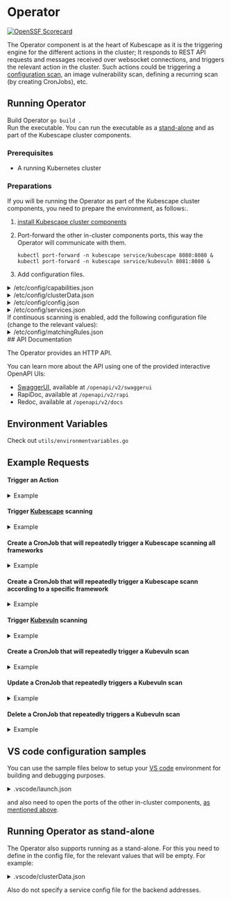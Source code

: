 
# Operator 
[![OpenSSF Scorecard](https://api.securityscorecards.dev/projects/github.com/kubescape/operator/badge)](https://securityscorecards.dev/viewer/?uri=github.com/kubescape/operator)

The Operator component is at the heart of Kubescape as it is the triggering engine for the different actions in the cluster; It responds to REST API requests and messages received over websocket connections, and triggers the relevant action in the cluster. Such actions could be triggering a [configuration scan](https://www.armosec.io/blog/ci-cd-security/?utm_source=github&utm_medium=repository), an image vulnerability scan, defining a recurring scan (by creating CronJobs), etc.

## Running Operator
Build Operator `go build .`  
Run the executable. You can run the executable as a [stand-alone](https://github.com/kubescape/operator#running-operator--as-standalone) and as part of the Kubescape cluster components.  
### Prerequisites
 * A running Kubernetes cluster
### Preparations
If you will be running the Operator as part of the Kubescape cluster components, you need to prepare the environment, as follows:.  

 1. [install Kubescape cluster components](https://github.com/armosec/armo-helm#installing-armo-cluster-components-in-a-kubernetes-cluster-using-helm)
 2. Port-forward the other in-cluster components ports, this way the Operator will communicate with them.


	```    
	kubectl port-forward -n kubescape service/kubescape 8080:8080 & 
	kubectl port-forward -n kubescape service/kubevuln 8081:8080 & 
	```

3. Add configuration files.

<details><summary>/etc/config/capabilities.json</summary>

```json5
{
  "capabilities": {
    "configurationScan": "enable",
    "continuousScan": "disable",
    "networkGenerator": "disable",
    "nodeScan": "enable",
    "otel": "enable",
    "relevancy": "enable",
    "runtimeObservability": "disable",
    "seccomp": "disable",
    "vulnerabilityScan": "enable"
  },
  "components": {
    "hostScanner": {
      "enabled": true
    },
    "kubescape": {
      "enabled": true
    },
    "kubescapeScheduler": {
      "enabled": true
    },
    "kubevuln": {
      "enabled": true
    },
    "kubevulnScheduler": {
      "enabled": true
    },
    "nodeAgent": {
      "enabled": true
    },
    "operator": {
      "enabled": true
    },
    "otelCollector": {
      "enabled": true
    },
    "storage": {
      "enabled": true
    }
  },
  "configurations": {
    "persistence": "enable",
    "server": {
      "account": null,
      "url": "foo.com"
    }
  }
}
```
</details>

<details><summary>/etc/config/clusterData.json</summary>

```json5
{
   "kubevulnURL": "127.0.0.1:8081",
   "kubescapeURL": "127.0.0.1:8080",
   "accountID": "*********************",
   "clusterName": "******"
}
```
</details>

<details><summary>/etc/config/config.json</summary>

```json5
{
  "cleanupdelay": 600000000000,
  "matchingrulesfilename": "/etc/config/matchingRules.json",
  "namespace": "kubescape",
  "port": "4002",
  "triggersecurityframework": false,
  "workerconcurrency": 3
}
```
</details>

<details><summary>/etc/config/services.json</summary>

```json5
{
  "version": "v1",
  "response": {
    "event-receiver-http": "https://report.armo.cloud",
    "event-receiver-ws": "wss://report.armo.cloud",
    "api-server": "https://api.armosec.io",
    "metrics": "otelcol.armosec.io:443"
  }
}
```
</details>  
If continuous scanning is enabled, add the following configuration file (change to the relevant values):
<details><summary>/etc/config/matchingRules.json</summary>

```json5
{
    "match": [
        {
            "apiGroups": [
                "apps"
            ],
            "apiVersions": [
                "v1"
            ],
            "resources": [
                "deployments"
            ]
        }
    ],
    "namespaces": [
        "default"
    ]
}
```
</details>
## API Documentation

The Operator provides an HTTP API.

You can learn more about the API using one of the provided interactive OpenAPI UIs:
- [SwaggerUI](https://www.armosec.io/blog/introducing-kubescape-open-api-framework/?utm_source=github&utm_medium=repository), available at `/openapi/v2/swaggerui`
- RapiDoc, available at `/openapi/v2/rapi`
- Redoc, available at `/openapi/v2/docs`

## Environment Variables

Check out `utils/environmentvariables.go`

## Example Requests
#### Trigger an Action
<details><summary>Example</summary>

```
curl -X POST http://<Kuntroller-url>/v1/triggerAction
   -H 'Content-Type: application/json'
   -d '{
	    "commands": [
		{
		    "CommandName": "scan",
		    "WildWlid": "wlid://cluster-minikube-v1"
		}
	    ]
	}'
```
</details>

#### Trigger [Kubescape](https://github.com/armosec/kubescape) scanning
<details><summary>Example</summary>

```
curl -X POST \
   -H 'Content-Type: application/json' \
   -d '{
	    "commands": [
		{
		    "CommandName": "kubescapeScan",
		    "args": {
			"scanV1": {
			    "submit": true
			}
		    }
		}
	    ]
	}' \
   http://127.0.0.1:4002/v1/triggerAction
```
</details>

#### Create a CronJob that will repeatedly trigger a Kubescape scanning all frameworks
<details><summary>Example</summary>

```
curl -X POST \
   -H 'Content-Type: application/json' \
   -d '{
	    "commands": [
		{
		    "CommandName": "setKubescapeCronJob",
		    "args": {
			"kubescapeJobParams": {
			    "cronTabSchedule": "* * * * *"
			},
			"scanV1": {
			    "submit": true
			}
		    }
		}
	    ]
	}' \
   http://127.0.0.1:4002/v1/triggerAction
```
</details>

#### Create a CronJob that will repeatedly trigger a Kubescape scann according to a specific framework
<details><summary>Example</summary>

```
curl -X POST \
   -H 'Content-Type: application/json' \
   -d '{
	    "commands": [
		{
		    "CommandName": "setKubescapeCronJob",
		    "args": {
			"kubescapeJobParams": {
			    "cronTabSchedule": "* * * * *"
			},
			"scanV1": {
			    "submit": true,
			    "targetType": "framework",
			    "targetNames": [
				"nsa"
			    ]
			}
		    }
		}
	    ]
	}' \
   http://127.0.0.1:4002/v1/triggerAction
```
</details>

#### Trigger [Kubevuln](https://github.com/kubescape/kubevuln) scanning
<details><summary>Example</summary>

```
curl -X POST \
   -H 'Content-Type: application/json' \
   -d '{
	    "commands": [
		{
		    "CommandName": "scan",
		    "WildWlid": "wlid://cluster-minikube-v1"
		}
	    ]
	}' \
   http://127.0.0.1:4002/v1/triggerAction
```
</details>

#### Create a CronJob that will repeatedly trigger a Kubevuln scan
<details><summary>Example</summary>

```
curl -X POST \
   -H 'Content-Type: application/json' \
   -d '{
         "commands": [
            {
                  "CommandName": "setVulnScanCronJob",
                  "WildWlid": "wlid://cluster-minikube/namespace-systest-ns-chj8",
                  "args": {
                     "jobParams": {
                        "cronTabSchedule": "* * * * *"
                     }
                  }
            }
         ]
      }' \
   http://127.0.0.1:4002/v1/triggerAction
```
</details>

#### Update a CronJob that repeatedly triggers a Kubevuln scan
<details><summary>Example</summary>

```
curl -X POST \
   -H 'Content-Type: application/json' \
   -d '{
         "commands": [
            {
                  "CommandName": "updateVulnScanCronJob",
                  "args": {
                     "jobParams": {
                        "cronTabSchedule": "* * * * *",
                        "name": "vuln-scan-scheduled-2393196145723502557"
                     }
                  }
            }
         ]
      }' \
   http://127.0.0.1:4002/v1/triggerAction
```
</details>

#### Delete a CronJob that repeatedly triggers a Kubevuln scan
<details><summary>Example</summary>

```
curl -X POST \
   -H 'Content-Type: application/json' \
   -d '{
         "commands": [
            {
                  "CommandName": "deleteVulnScanCronJob",
                  "args": {
                     "jobParams": {
                        "cronTabSchedule": "2 0 * * *",
                        "name": "vuln-scan-scheduled-605400646375517620"
                     }
                  }
            }
         ]
      }' \
   http://127.0.0.1:4002/v1/triggerAction
```
</details>  
	
## VS code configuration samples

You can use the sample files below to setup your [VS code](https://www.armosec.io/blog/securing-ci-cd-pipelines-security-gates/?utm_source=github&utm_medium=repository) environment for building and debugging purposes.

<details><summary>.vscode/launch.json</summary>

```json5
{
    "version": "0.2.0",
    "configurations": [
        {
            "name": "Launch Package",
            "type": "go",
            "request": "launch",
            "mode": "auto",
            "program":  "${workspaceRoot}",
                 "env": {
                     "PORT": "4002",
                     "NAMESPACE": "kubescape",
                     "CONFIG": "${workspaceRoot}/.vscode/clusterData.json",
            },
            "args": [
                "-alsologtostderr", "-v=4", "2>&1"
            ]
        }
    ]
}
```
We configured the Operator to listen to port 4002, and define the configuration in the clusterData.json file [as mentioned above](https://github.com/kubescape/operator#preparations).
</details>

and also need to open the ports of the other in-cluster components, [as mentioned above](https://github.com/kubescape/operator#preparations).
    
## Running Operator as stand-alone

The Operator also supports running as a stand-alone.
For this you need to define in the config file, for the relevant values that will be empty.
For example:
<details><summary>.vscode/clusterData.json</summary>

```json5
{
    "kubevulnURL": "",
    "kubescapeURL": "",
    "accountID": "*********************",
    "clusterName": "******"
}
```
</details>

Also do not specify a service config file for the backend addresses.
